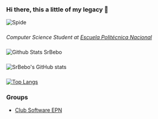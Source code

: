 ### Hi there, this a little of my legacy 👋
![Spide](https://c.tenor.com/AgcHnOwgmvsAAAAC/spiderman-dancing.gif)

###
*Computer Science Student at [Escuela Politécnica Nacional](https://www.epn.edu.ec/)*
###
![Github Stats SrBebo](https://github-readme-stats.vercel.app/api?username=SrBebo&count_private=true,issues&show_icons=true&show_owner=true&theme=github-dark)
###
![SrBebo's GitHub stats](https://github-readme-stats-eight-theta.vercel.app/api?username=SrBebo&show_icons=true&theme=github)
###
[![Top Langs](https://github-readme-stats-eight-theta.vercel.app/api/top-langs/?username=SrBebo&langs_count=8&theme=github)](https://github.com/SrBebo/github-readme-stats)
### Groups 
- [Club Software EPN](https://github.com/Club-de-Software-EPN)


<!--
**Fabricio2502/Fabricio2502** is a ✨ _special_ ✨ repository because its `README.md` (this file) appears on your GitHub profile.

Here are some ideas to get you started:

- 🔭 I’m currently working on ...
- 🌱 I’m currently learning ...
- 👯 I’m looking to collaborate on ...
- 🤔 I’m looking for help with ...
- 💬 Ask me about ...
- 📫 How to reach me: ...
- 😄 Pronouns: ...
- ⚡ Fun fact: ...
-->
